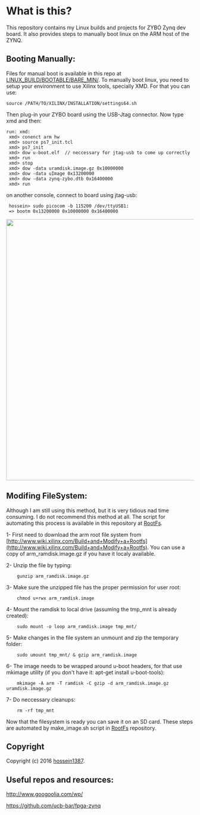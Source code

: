 
# What is this?

This repository contains my Linux builds and projects for ZYBO Zynq dev board. It also provides steps to manually boot linux on the 
ARM host of the ZYNQ.

## Booting Manually:

Files for manual boot is available in this repo at [LINUX_BUILD/BOOTABLE/BARE_MIN/](https://github.com/hossein1387/ZYBO/tree/master/LINUX_BUILD/BOOTABLE/BARE_MIN/).
To manually boot linux, you need to setup your environment to use Xilinx tools, specially XMD. For that you can use:

    source /PATH/TO/XILINX/INSTALLATION/settings64.sh

Then plug-in your ZYBO board using the USB-Jtag connector. Now type xmd and then:

    run: xmd:
 	 xmd> conenct arm hw
	 xmd> source ps7_init.tcl 
	 xmd> ps7_init
	 xmd> dow u-boot.elf  // neccessary for jtag-usb to come up correctly
	 xmd> run
	 xmd> stop
 	 xmd> dow -data uramdisk.image.gz 0x10000000
	 xmd> dow -data uImage 0x13200000          
	 xmd> dow -data zynq-zybo.dtb 0x16400000 
     xmd> run

on another console, connect to board using jtag-usb:

	 hossein> sudo picocom -b 115200 /dev/ttyUSB1:		
	 => bootm 0x13200000 0x10000000 0x16400000

<img src="https://github.com/hossein1387/ZYBO/blob/master/images/lunxh.png" width="700" />

## Modifing FileSystem:
Although I am still using this method, but it is very tidious nad time consuming. I do not recommend this method at all.
The script for automating this process is available in this repository at [RootFs](https://github.com/hossein1387/ZYBO/tree/master/RootFs).

1- First need to download the arm root file system from [http://www.wiki.xilinx.com/Build+and+Modify+a+Rootfs](http://www.wiki.xilinx.com/Build+and+Modify+a+Rootfs). You can use a copy of arm_ramdisk.image.gz if you have it localy available.

2- Unzip the file by typing:

		gunzip arm_ramdisk.image.gz

3- Make sure the unzipped file has the proper permission for user root:

		chmod u+rwx arm_ramdisk.image

4- Mount the ramdisk to local drive (assuming the tmp_mnt is already created):

        sudo mount -o loop arm_ramdisk.image tmp_mnt/

5- Make changes in the file system an unmount and zip the temporary folder:
  
		sudo umount tmp_mnt/ & gzip arm_ramdisk.image

6- The image needs to be wrapped around u-boot headers, for that use mkimage utility (if you don't have it: apt-get install u-boot-tools):

		mkimage -A arm -T ramdisk -C gzip -d arm_ramdisk.image.gz uramdisk.image.gz

7- Do neccessary cleanups:

		rm -rf tmp_mnt

Now that the filesystem is ready you can save it on an SD card. These steps are automated by make_image.sh script in [RootFs](https://github.com/hossein1387/ZYBO/tree/master/RootFs) repository. 


## Copyright

Copyright (c) 2016 [hossein1387](http://hossein1387.github.io/).

## Useful repos and resources:

http://www.googoolia.com/wp/

https://github.com/ucb-bar/fpga-zynq




